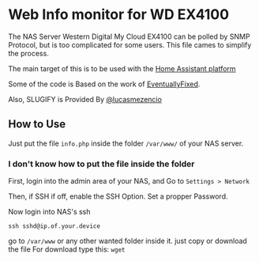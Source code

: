 # Web Info monitor for WD EX4100

The NAS Server Western Digital My Cloud EX4100 can be polled by SNMP Protocol, but is too complicated for some users.
This file cames to simplify the process.

The main target of this is to be used with the [Home Assistant platform](https://www.home-assistant.io/)

Some of the code is Based on the work of [EventuallyFixed](https://community.home-assistant.io/t/western-digital-my-cloud/40610/6). 

Also, SLUGIFY is Provided By [@lucasmezencio](https://gist.github.com/lucasmezencio/15d23207834a3eade40c5aeec7c1fc5e])

## How to Use
Just put the file `info.php` inside the folder `/var/www/` of your NAS server.

### I don't know how to put the file inside the folder
First, login into the admin area of your NAS, and Go to `Settings > Network`

Then, if SSH if off, enable the SSH Option. Set a propper Password.

Now login into NAS's ssh

`ssh sshd@ip.of.your.device`

go to `/var/www` or any other wanted folder inside it.
just copy or download the file
For download type this:
`wget `
